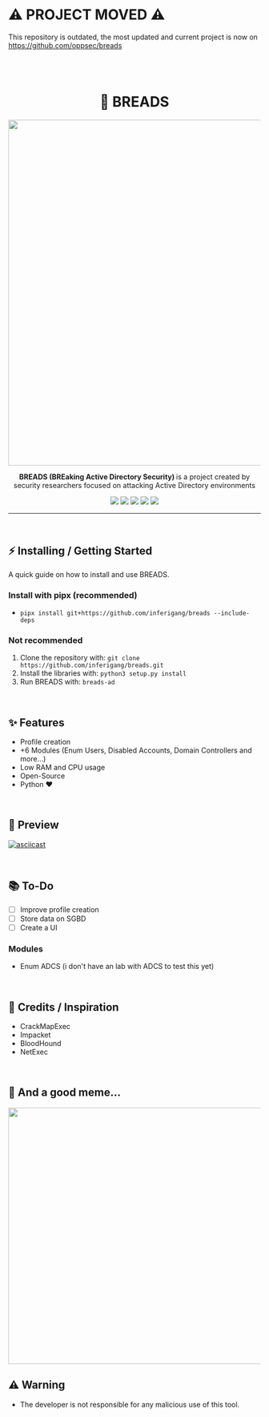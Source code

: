 # ⚠️ PROJECT MOVED ⚠️
<p> This repository is outdated, the most updated and current project is now on <a href="https://github.com/oppsec/breads">https://github.com/oppsec/breads</a> </p>

<br><br>

<div align="center">
  <h1> 🍞 BREADS </h1>
  <img src="https://i.imgur.com/uGdGDeo.png" width=690>
  <p> <b>BREADS (BREaking Active Directory Security) </b> is a project created by security researchers focused on attacking Active Directory environments </p>
</div>

<p align="center">
    <img src="https://img.shields.io/github/license/inferigang/breads?color=pink&logo=github&style=for-the-badge">
    <img src="https://img.shields.io/github/issues/inferigang/breads?color=pink&logo=github&style=for-the-badge">
    <img src="https://img.shields.io/github/stars/inferigang/breads?color=pink&logo=github&style=for-the-badge">
    <img src="https://img.shields.io/github/forks/inferigang/breads?color=pink&logo=github&style=for-the-badge">
    <img src="https://img.shields.io/github/languages/code-size/inferigang/breads?color=pink&logo=github&style=for-the-badge">
</p>

___

<br>

## ⚡ Installing / Getting Started

<p> A quick guide on how to install and use BREADS. </p>

### Install with pipx (recommended)
- `pipx install git+https://github.com/inferigang/breads --include-deps`

### Not recommended
1. Clone the repository with: `git clone https://github.com/inferigang/breads.git`
2. Install the libraries with: `python3 setup.py install`
3. Run BREADS with: `breads-ad`

<br>

## ✨ Features
- Profile creation
- +6 Modules (Enum Users, Disabled Accounts, Domain Controllers and more...)
- Low RAM and CPU usage
- Open-Source
- Python ❤️

<br>

## 🎥 Preview
[![asciicast](https://asciinema.org/a/630089.svg)](https://asciinema.org/a/630089)

<br>

## 📚 To-Do
- [ ] Improve profile creation
- [ ] Store data on SGBD
- [ ] Create a UI

### Modules
- Enum ADCS (i don't have an lab with ADCS to test this yet)

<br>

## 🙏 Credits / Inspiration
- CrackMapExec
- Impacket
- BloodHound
- NetExec

<br>

## 🤡 And a good meme...
<img src="https://i.imgur.com/uPrUvi5.png" width=512>

## ⚠️ Warning
- The developer is not responsible for any malicious use of this tool.
